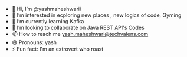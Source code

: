 - 👋 Hi, I’m @yashmaheshwarii
- 👀 I’m interested in ecploring new places , new logics of code, Gyming
- 🌱 I’m currently learning Kafka
- 💞️ I’m looking to collaborate on Java REST API's Codes
- 📫 How to reach me yash.maheshwari@techvalens.com
- 😄 Pronouns: yash
- ⚡ Fun fact: I'm an extrovert who roast

<!---
yashmaheshwarii/yashmaheshwarii is a ✨ special ✨ repository because its `README.md` (this file) appears on your GitHub profile.
You can click the Preview link to take a look at your changes.
--->
